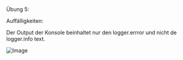 Übung 5:

Auffälligkeiten:

Der Output der Konsole beinhaltet nur den logger.errror und nicht de logger.info text.

![Image](resources/images/ex5_2.jpg)

